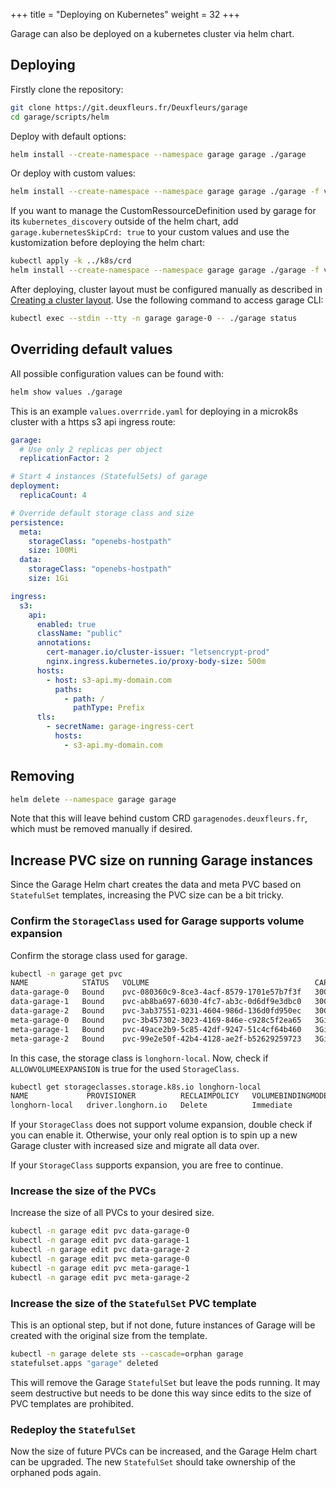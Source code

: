 +++
title = "Deploying on Kubernetes"
weight = 32
+++

Garage can also be deployed on a kubernetes cluster via helm chart.

## Deploying

Firstly clone the repository:

```bash
git clone https://git.deuxfleurs.fr/Deuxfleurs/garage
cd garage/scripts/helm
```

Deploy with default options:

```bash
helm install --create-namespace --namespace garage garage ./garage
```

Or deploy with custom values:

```bash
helm install --create-namespace --namespace garage garage ./garage -f values.override.yaml
```

If you want to manage the CustomRessourceDefinition used by garage for its `kubernetes_discovery` outside of the helm chart, add `garage.kubernetesSkipCrd: true` to your custom values and use the kustomization before deploying the helm chart:

```bash
kubectl apply -k ../k8s/crd
helm install --create-namespace --namespace garage garage ./garage -f values.override.yaml
```

After deploying, cluster layout must be configured manually as described in [Creating a cluster layout](@/documentation/quick-start/_index.md#creating-a-cluster-layout). Use the following command to access garage CLI:

```bash
kubectl exec --stdin --tty -n garage garage-0 -- ./garage status
```

## Overriding default values

All possible configuration values can be found with:

```bash
helm show values ./garage
```

This is an example `values.overrride.yaml` for deploying in a microk8s cluster with a https s3 api ingress route:

```yaml
garage:
  # Use only 2 replicas per object
  replicationFactor: 2

# Start 4 instances (StatefulSets) of garage
deployment:
  replicaCount: 4

# Override default storage class and size
persistence:
  meta:
    storageClass: "openebs-hostpath"
    size: 100Mi
  data:
    storageClass: "openebs-hostpath"
    size: 1Gi

ingress:
  s3:
    api:
      enabled: true
      className: "public"
      annotations:
        cert-manager.io/cluster-issuer: "letsencrypt-prod"
        nginx.ingress.kubernetes.io/proxy-body-size: 500m
      hosts:
        - host: s3-api.my-domain.com
          paths:
            - path: /
              pathType: Prefix
      tls:
        - secretName: garage-ingress-cert
          hosts:
            - s3-api.my-domain.com
```

## Removing

```bash
helm delete --namespace garage garage
```

Note that this will leave behind custom CRD `garagenodes.deuxfleurs.fr`, which must be removed manually if desired.

## Increase PVC size on running Garage instances

Since the Garage Helm chart creates the data and meta PVC based on `StatefulSet` templates, increasing the PVC size can be a bit tricky.

### Confirm the `StorageClass` used for Garage supports volume expansion

Confirm the storage class used for garage.

```bash
kubectl -n garage get pvc 
NAME            STATUS   VOLUME                                     CAPACITY   ACCESS MODES   STORAGECLASS     VOLUMEATTRIBUTESCLASS   AGE
data-garage-0   Bound    pvc-080360c9-8ce3-4acf-8579-1701e57b7f3f   30Gi       RWO            longhorn-local   <unset>                 77d
data-garage-1   Bound    pvc-ab8ba697-6030-4fc7-ab3c-0d6df9e3dbc0   30Gi       RWO            longhorn-local   <unset>                 5d8h
data-garage-2   Bound    pvc-3ab37551-0231-4604-986d-136d0fd950ec   30Gi       RWO            longhorn-local   <unset>                 5d5h
meta-garage-0   Bound    pvc-3b457302-3023-4169-846e-c928c5f2ea65   3Gi        RWO            longhorn-local   <unset>                 77d
meta-garage-1   Bound    pvc-49ace2b9-5c85-42df-9247-51c4cf64b460   3Gi        RWO            longhorn-local   <unset>                 5d8h
meta-garage-2   Bound    pvc-99e2e50f-42b4-4128-ae2f-b52629259723   3Gi        RWO            longhorn-local   <unset>                 5d5h
```

In this case, the storage class is `longhorn-local`. Now, check if `ALLOWVOLUMEEXPANSION` is true for the used `StorageClass`.

```bash
kubectl get storageclasses.storage.k8s.io longhorn-local
NAME             PROVISIONER          RECLAIMPOLICY   VOLUMEBINDINGMODE   ALLOWVOLUMEEXPANSION   AGE
longhorn-local   driver.longhorn.io   Delete          Immediate           true                   103d
```

If your `StorageClass` does not support volume expansion, double check if you can enable it. Otherwise, your only real option is to spin up a new Garage cluster with increased size and migrate all data over.

If your `StorageClass` supports expansion, you are free to continue.

### Increase the size of the PVCs

Increase the size of all PVCs to your desired size.

```bash
kubectl -n garage edit pvc data-garage-0
kubectl -n garage edit pvc data-garage-1
kubectl -n garage edit pvc data-garage-2
kubectl -n garage edit pvc meta-garage-0
kubectl -n garage edit pvc meta-garage-1
kubectl -n garage edit pvc meta-garage-2
```

### Increase the size of the `StatefulSet` PVC template

This is an optional step, but if not done, future instances of Garage will be created with the original size from the template.

```bash
kubectl -n garage delete sts --cascade=orphan garage 
statefulset.apps "garage" deleted
```

This will remove the Garage `StatefulSet` but leave the pods running. It may seem destructive but needs to be done this way since edits to the size of PVC templates are prohibited.

### Redeploy the `StatefulSet`

Now the size of future PVCs can be increased, and the Garage Helm chart can be upgraded. The new `StatefulSet` should take ownership of the orphaned pods again.
